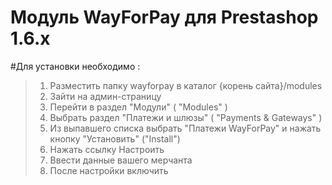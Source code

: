 Модуль WayForPay для Prestashop 1.6.х
=========

#Для установки необходимо : 
>1. Разместить папку wayforpay в каталог {корень сайта}/modules
>2. Зайти на админ-страницу
>3. Перейти в раздел "Модули" ( "Modules" )
>4. Выбрать раздел "Платежи и шлюзы" ( "Payments & Gateways" )
>5. Из выпавшего списка выбрать "Платежи WayForPay" и нажать кнопку "Установить" ("Install")
>6. Нажать ссылку Настроить
>7. Ввести данные вашего мерчанта
>8. После настройки включить
